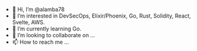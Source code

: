 - 👋 Hi, I’m @alamba78
- 👀 I’m interested in DevSecOps, Elixir/Phoenix, Go, Rust, Solidity, React, Svelte, AWS.
- 🌱 I’m currently learning Go.
- 💞️ I’m looking to collaborate on ...
- 📫 How to reach me ...

<!---
alamba78/alamba78 is a ✨ special ✨ repository because its `README.md` (this file) appears on your GitHub profile.
You can click the Preview link to take a look at your changes.
--->
